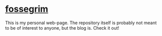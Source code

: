 # [fossegrim](http://fossegr.im)
This is my personal web-page. The repository itself is probably not meant to be of interest to anyone, but the blog is. Check it out!
